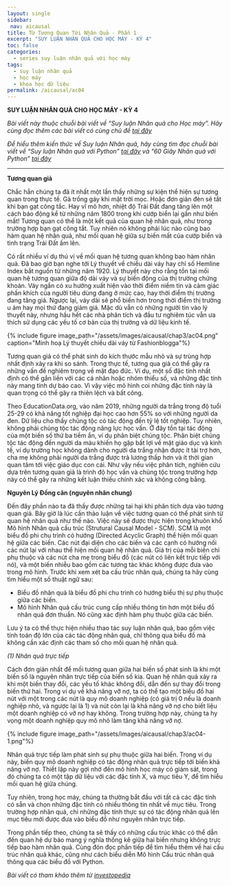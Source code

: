 ```yaml
---
layout: single
sidebar:
 nav: aicausal
title: Từ Tương Quan Tới Nhân Quả - Phần 1
excerpt: "SUY LUẬN NHÂN QUẢ CHO HỌC MÁY - KỲ 4"
toc: false
categories:
  - series suy luận nhân quả với học máy
tags:
  - suy luận nhân quả
  - học máy
  - khoa học dữ liệu
permalink: /aicausal/ac04
---
```


**SUY LUẬN NHÂN QUẢ CHO HỌC MÁY - KỲ 4**

*Bài viết này thuộc chuỗi bài viết về “Suy luận Nhân quả cho Học máy”. Hãy cùng đọc thêm các bài viết có cùng chủ đề [tại đây](http://kinhtehocvohai.com/aicausal/)*

*Để hiểu thêm kiến thức về Suy luận Nhân quả, hãy cùng tìm đọc chuỗi bài viết về “Suy luận Nhân quả với Python” [tại đây](http://kinhtehocvohai.com/pythoncausal/) và "60 Giây Nhân quả với Python” [tại đây](http://kinhtehocvohai.com/causalgraph/)*


-------

**Tương quan giả** 

Chắc hẳn chúng ta đã ít nhất một lần thấy những sự kiện thể hiện sự tương quan trong thực tế. Gà trống gáy khi mặt trời mọc. Hoặc đơn giản đèn sẽ tắt khi bạn gạt công tắc. Hay vĩ mô hơn, nhiệt độ Trái Đất đang tăng lên một cách báo động kể từ những năm 1800 trong khi cướp biển lại gần như biến mất! Tương quan có thể là một kết quả của quan hệ nhân quả, như trong trường hợp bạn gạt công tắt. Tuy nhiên nó không phải lúc nào cũng bao hàm quan hệ nhân quả, như mối quan hệ giữa sự biến mất của cướp biển và tình trạng Trái Đất ấm lên.

Có rất nhiều ví dụ thú vị về mối quan hệ tương quan không bao hàm nhân quả. Đã bao giờ bạn nghe tới Lý thuyết về chiều dài váy hay chỉ số Hemline Index bắt nguồn từ những năm 1920. Lý thuyết này cho rằng tồn tại mối quan hệ tương quan giữa độ dài váy và sự biến động của thị trường chứng khoán. Váy ngắn có xu hướng xuất hiện vào thời điểm niềm tin và cảm giác phấn khích của người tiêu dùng đang ở mức cao, hay thời điểm thị trường đang tăng giá. Ngược lại, váy dài sẽ phổ biến hơn trong thời điểm thị trường u ám hay mọi thứ đang giảm giá. Mặc dù vẫn có những người tin vào lý thuyết này, nhưng hầu hết các nhà phân tích và đầu tư nghiêm túc vẫn ưa thích sử dụng các yếu tố cơ bản của thị trường và dữ liệu kinh tế. 


{% include figure image_path="/assets/images/aicausal/chap3/ac04.png" caption="Minh hoạ Lý thuyết chiều dài váy từ Fashionblogga"%}


Tương quan giả có thể phát sinh do kích thước mẫu nhỏ và sự trùng hợp nhất định xảy ra khi so sánh. Trong thực tế, tương qua giả có thể gây ra những vấn đề nghiêm trọng về mặt đạo đức. Ví dụ, một số đặc tính nhất định có thể gắn liền với các cá nhân hoặc nhóm thiểu số, và những đặc tính này mang tính dự báo cao. Vì vậy việc mô hình coi những đặc tính này là quan trọng có thể gây ra thiên lệch và bất công. 

Theo EducationData.org, vào năm 2019, những người da trắng trong độ tuổi 25-29 có khả năng tốt nghiệp đại học cao hơn 55% so với những người da đen. Dữ liệu cho thấy chủng tộc có tác động đến tỷ lệ tốt nghiệp. Tuy nhiên, không phải chủng tộc tác động năng lực học vấn. Ở đây tồn tại tác động của một biến số thứ ba tiềm ẩn, ví dụ phân biệt chủng tộc. Phân biệt chủng tộc tác động đến người da màu khiến họ gặp bất lợi về mặt giáo dục và kinh tế, ví dụ trường học không dành cho người da trắng nhận được ít tài trợ hơn, cha mẹ không phải người da trắng được trả lương thấp  hơn và ít thời gian quan tâm tới việc giáo dục con cái. Như vậy nếu việc phân tích, nghiên cứu dựa trên tương quan giả là trình độ học vấn và chủng tộc trong trường hợp này có thể gây ra những kết luận thiếu chính xác và không công bằng. 

**Nguyên Lý Đồng căn (nguyên nhân chung)**

Đến đây phần nào ta đã thấy được những tai hại khi phân tích dựa vào tương quan giả. Bây giờ là lúc cần thảo luận về việc tương quan có thể phát sinh từ quan hệ nhân quả như thế nào. Việc này sẽ được thực hiện trong khuôn khổ Mô hình Nhân quả cấu trúc (Strutural Causal Model - SCM). SCM là một biểu đồ phi chu trình có hướng (Directed Acyclic Graph) thể hiện mối quan hệ giữa các biến. Các nút đại diện cho các biến và các cạnh có hướng nối các nút lại với nhau thể hiện mối quan hệ nhân quả. Giá trị của mỗi biến chỉ phụ thuộc và các nút cha mẹ trong biểu đồ (các nút có liên kết trực tiếp với nó), và một biến nhiễu bao gồm các tương tác khác không được đưa vào trong mô hình. Trước khi xem xét ba cấu trúc nhân quả, chúng ta hãy cùng tìm hiểu một số thuật ngữ sau:
- Biểu đồ nhân quả là biểu đồ phi chu trình có hướng biểu thị sự phụ thuộc giữa các biến.
- Mô hình Nhân quả cấu trúc cung cấp nhiều thông tin hơn một biểu đồ nhân quả đơn thuần. Nó cũng xác định hàm phụ thuộc giữa các biến.

Lưu ý ta có thể thực hiện nhiều thao tác suy luận nhân quả, bao gồm việc tính toán độ lớn của các tác động nhân quả, chỉ thông qua biểu đồ mà không cần xác định các tham số cho mối quan hệ nhân quả.

*(1) Nhân quả trực tiếp*

Cách đơn giản nhất để mối tương quan giữa hai biến số phát sinh là khi một biến số là nguyên nhân trực tiếp của biến số kia. Quan hệ nhân quả xảy ra khi một biến thay đổi, các yếu tố khác không đổi, dẫn đến sự thay đổi trong biến thứ hai. Trong ví dụ về khả năng vỡ nợ, ta có thể tạo một biểu đồ hai nút với một trong các nút là quy mô doanh nghiệp (có giá trị 0 nếu là doanh nghiệp nhỏ, và ngược lại là 1) và nút còn lại là khả năng vỡ nợ cho biết liệu một doanh nghiệp có vỡ nợ hay không. Trong trường hợp này, chúng ta hy vọng một doanh nghiệp quy mô nhỏ làm tăng  khả năng vỡ nợ.

{% include figure image_path="/assets/images/aicausal/chap3/ac04-1.png"%}

Nhân quả trực tiếp làm phát sinh sự phụ thuộc giữa hai biến. Trong ví dụ này, biến quy mô doanh nghiệp có tác động nhân quả trực tiếp tới biến khả năng vỡ nợ. Thiết lập này gợi nhớ đến mô hình học máy có giám sát, trong đó chúng ta có một tập dữ liệu với các đặc tính X, và mục tiêu Y, để tìm hiểu mối quan hệ giữa chúng.

Tuy nhiên, trong học máy, chúng ta thường bắt đầu với tất cả các đặc tính có sẵn và chọn những đặc tính có nhiều thông tin nhất về mục tiêu. Trong trường hợp nhân quả, chỉ những đặc tính thực sự có tác động nhân quả lên mục tiêu mới được đưa vào biểu đồ như nguyên nhân trực tiếp. 

Trong phần tiếp theo, chúng ta sẽ thấy có những cấu trúc khác có thể dẫn đến quan hệ dự báo mang ý nghĩa thống kê giữa hai biến nhưng không trực tiếp bao hàm nhân quả. Cùng đón đọc phần tiếp để tìm hiểu thêm về hai cấu trúc nhân quả khác, cũng như cách biểu diễn Mô hình Cấu trúc nhân quả thông qua các biểu đồ với Python. 


*Bài viết có tham khảo thêm từ [investopedia](https://www.investopedia.com/terms/s/spurious_correlation.asp)*
